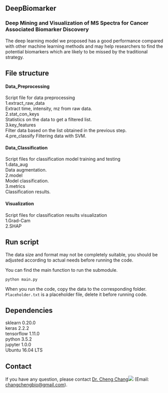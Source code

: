 ## DeepBiomarker
### Deep Mining and Visualization of MS Spectra for Cancer Associated Biomarker Discovery  
The deep learning model we proposed has a good performance compared with other machine learning methods and may help researchers to find the potential biomarkers which are likely to be missed by the traditional strategy.
## File structure
#### Data_Preprocessing 
Script file for data preprocessing  
1.extract_raw_data  
Extract time, intensity, mz from raw data.  
2.stat_con_keys  
Statistics on the data to get a filtered list.  
3.key_features  
Filter data based on the list obtained in the previous step.  
4.pre_classify
Filtering data with SVM.
#### Data_Classification 
Script files for classification model training and testing  
1.data_aug  
Data augmentation.  
2.model  
Model classification.  
3.metrics  
Classification results.
#### Visualization 
Script files for classification results visualization  
1.Grad-Cam  
2.SHAP
## Run script
The data size and format may not be completely suitable, you should be adjusted according to actual needs before running the code.

You can find the main function to run the submodule.
```
python main.py
``` 
When you run the code, copy the data to the corresponding folder. 
`Placeholder.txt` is a placeholder file, delete it before running code. 
## Dependencies
sklearn 0.20.0  
keras 2.2.2  
tensorflow 1.11.0  
python 3.5.2  
jupyter 1.0.0  
Ubuntu 16.04 LTS
##  Contact

  If you have any question, please contact [Dr. Cheng Chang](https://orcid.org/0000-0002-0361-2438)![](https://orcid.org/sites/default/files/images/orcid_16x16.png)
(Email: [changchengbio@gmail.com](mailto:changchengbio@gmail.com)).